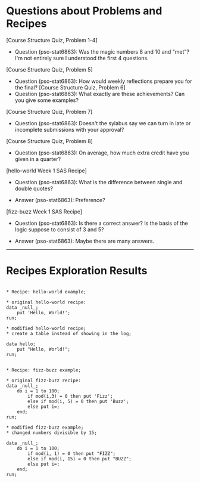 
# Questions about Problems and Recipes

[Course Structure Quiz, Problem 1-4]
* Question (pso-stat6863): Was the magic numbers 8 and 10 and "met"? I'm not entirely sure I understood the first 4 questions.

[Course Structure Quiz, Problem 5]
* Question (pso-stat6863): How would weekly reflections prepare you for the final?
[Course Structure Quiz, Problem 6]
* Question (pso-stat6863): What exactly are these achievements? Can you give some examples?

[Course Structure Quiz, Problem 7]
* Question (pso-stat6863): Doesn't the sylabus say we can turn in late or incomplete submissions with your approval?

[Course Structure Quiz, Problem 8]
* Question (pso-stat6863): On average, how much extra credit have you given in a quarter?

[hello-world Week 1 SAS Recipe]
* Question (pso-stat6863): What is the difference between single and double quotes?
- Answer (pso-stat6863): Preference?

[fizz-buzz Week 1 SAS Recipe]
* Question (pso-stat6863): Is there a correct answer? Is the basis of the logic suppose to consist of 3 and 5?
- Answer (pso-stat6863): Maybe there are many answers.



***



# Recipes Exploration Results


```

* Recipe: hello-world example;

* original hello-world recipe:
data _null_;
    put 'Hello, World!';
run;

* modified hello-world recipe;
* create a table instead of showing in the log;

data hello;
    put "Hello, World!";
run;


* Recipe: fizz-buzz example;

* original fizz-buzz recipe:
data _null_;
    do i = 1 to 100;
        if mod(i,3) = 0 then put 'Fizz';
        else if mod(i, 5) = 0 then put 'Buzz';
        else put i=;
    end;
run;

* modified fizz-buzz example;
* changed numbers divisible by 15;

data _null_;
    do i = 1 to 100;
        if mod(i, 1) = 0 then put "FIZZ";
        else if mod(i, 15) = 0 then put "BUZZ";
        else put i=;
    end;
run;


```
